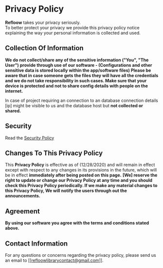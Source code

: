 # Privacy Policy

<b>Refloow</b> takes your privacy seriously.<br> 
To better protect your privacy we provide this privacy policy notice explaining the way your personal information is collected and used.


## Collection Of Information

<b>We do not collect/share any of the sensitive information ("You", "The User") provide through use of our software - (Configurations and other sensitive data is stored locally within the app/software files) Please be aware that in case someone gets the files they will have all the credentials and we do not take responsibility in such cases. Make sure that your device is protected and not to share config details with people on the internet.</b>

In case of project requiring an connection to an database connection details [ip] might be visible to us and the database host but <b> not collected or shared. </b>


## Security

Read the [Security Policy](https://github.com/Refloow/Steam-Vanity-URL-Swap/blob/master/.github/SECURITY.md)

## Changes To This Privacy Policy

This <b>Privacy Policy</b> is effective as of (12/28/2020) and will remain in effect except with respect to any changes in its provisions in the future, which will be in effect <b> immediately after being posted on this page.</b>
<b> [We] reserve the right to update or change our Privacy Policy at any time and you should check this Privacy Policy periodically. If we make any material changes to this Privacy Policy, We will notify the users through out the announcements. </b>

## Agreement

<b>By using our software you agree with the terms and conditions stated above.</b>


## Contact Information

For any questions or concerns regarding the privacy policy, please send us an email to [[refloowlibrarycontact@gmail.com]].
